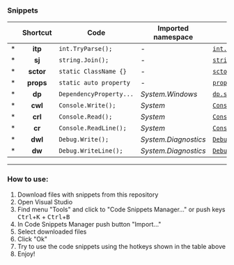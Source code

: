 ### Snippets


|  |Shortcut  |Code                         |Imported namespace  |Filename                                                                                                |
|--|:--------:|-----------------------------|--------------------|--------------------------------------------------------------------------------------------------------|
|\*|**itp**   |```int.TryParse(); ```       |*-*                 |[`int.TryParse.snippet`](https://github.com/DepthRel/Snippets/blob/master/int.TryParse.snippet)         |
|\*|**sj**    |```string.Join(); ```        |*-*                 |[`string.Join.snippet`](https://github.com/DepthRel/Snippets/blob/master/string.Join.snippet)           |
|\*|**sctor** |```static ClassName {} ```   |*-*                 |[`sctor.snippet`](https://github.com/DepthRel/Snippets/blob/master/sctor.snippet)                       |
|\*|**props** |```static auto property ```  |*-*                 |[`props.snippet`](https://github.com/DepthRel/Snippets/blob/master/props.snippet)                       |
|\*|**dp**    |```DependencyProperty... ``` |*System.Windows*    |[`dp.snippet`](https://github.com/DepthRel/Snippets/blob/master/dp.snippet)                             |
|\*|**cwl**   |```Console.Write(); ```      |*System*            |[`Console.Write.snippet`](https://github.com/DepthRel/Snippets/blob/master/Console.Write.snippet)       |
|\*|**crl**   |```Console.Read(); ```       |*System*            |[`Console.Read.snippet`](https://github.com/DepthRel/Snippets/blob/master/Console.Read.snippet)         |
|\*|**cr**    |```Console.ReadLine(); ```   |*System*            |[`Console.ReadLine.snippet`](https://github.com/DepthRel/Snippets/blob/master/Console.ReadLine.snippet) |
|\*|**dwl**   |```Debug.Write();```         |*System.Diagnostics*|[`Debug.Write.snippet`](https://github.com/DepthRel/Snippets/blob/master/Debug.Write.snippet)           |
|\*|**dw**    |```Debug.WriteLine();```     |*System.Diagnostics*|[`Debug.WriteLine.snippet`](https://github.com/DepthRel/Snippets/blob/master/Debug.WriteLine.snippet)   |

---
### How to use:
1. Download files with snippets from this repository
2. Open Visual Studio
3. Find menu "Tools" and click to "Code Snippets Manager..." or push keys <kbd>Ctrl</kbd>+<kbd>K</kbd> + <kbd>Ctrl</kbd>+<kbd>B</kbd>
4. In Code Snippets Manager push button "Import..."
5. Select downloaded files
6. Click "Ok"
7. Try to use the code snippets using the hotkeys shown in the table above
8. Enjoy!
